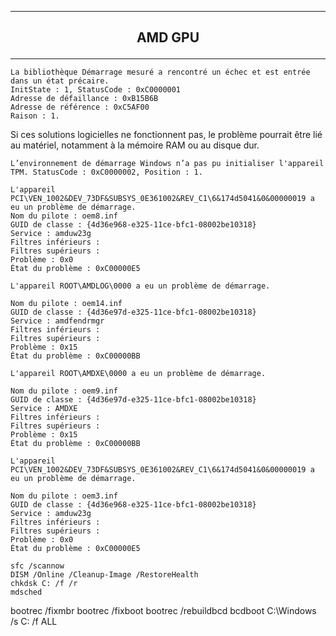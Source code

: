 ----------------------------------------------------------------------------------------------------------------------------------------------------
## <p align='center'> AMD GPU </p>

----------------------------------------------------------------------------------------------------------------------------------------------------
```
La bibliothèque Démarrage mesuré a rencontré un échec et est entrée dans un état précaire.
InitState : 1, StatusCode : 0xC0000001
Adresse de défaillance : 0xB15B6B
Adresse de référence : 0xC5AF00
Raison : 1.
```

Si ces solutions logicielles ne fonctionnent pas, le problème pourrait être lié au matériel, notamment à la mémoire RAM ou au disque dur. 



```
L’environnement de démarrage Windows n’a pas pu initialiser l'appareil TPM. StatusCode : 0xC0000002, Position : 1.
```


```
L'appareil PCI\VEN_1002&DEV_73DF&SUBSYS_0E361002&REV_C1\6&174d5041&0&00000019 a eu un problème de démarrage.
Nom du pilote : oem8.inf
GUID de classe : {4d36e968-e325-11ce-bfc1-08002be10318}
Service : amduw23g
Filtres inférieurs : 
Filtres supérieurs : 
Problème : 0x0
État du problème : 0xC00000E5
```


```
L'appareil ROOT\AMDLOG\0000 a eu un problème de démarrage.

Nom du pilote : oem14.inf
GUID de classe : {4d36e97d-e325-11ce-bfc1-08002be10318}
Service : amdfendrmgr
Filtres inférieurs : 
Filtres supérieurs : 
Problème : 0x15
État du problème : 0xC00000BB
```


```
L'appareil ROOT\AMDXE\0000 a eu un problème de démarrage.

Nom du pilote : oem9.inf
GUID de classe : {4d36e97d-e325-11ce-bfc1-08002be10318}
Service : AMDXE
Filtres inférieurs : 
Filtres supérieurs : 
Problème : 0x15
État du problème : 0xC00000BB
```

```
L'appareil PCI\VEN_1002&DEV_73DF&SUBSYS_0E361002&REV_C1\6&174d5041&0&00000019 a eu un problème de démarrage.

Nom du pilote : oem3.inf
GUID de classe : {4d36e968-e325-11ce-bfc1-08002be10318}
Service : amduw23g
Filtres inférieurs : 
Filtres supérieurs : 
Problème : 0x0
État du problème : 0xC00000E5
```


```
sfc /scannow
DISM /Online /Cleanup-Image /RestoreHealth
chkdsk C: /f /r
mdsched

```
bootrec /fixmbr
bootrec /fixboot
bootrec /rebuildbcd
bcdboot C:\Windows /s C: /f ALL


